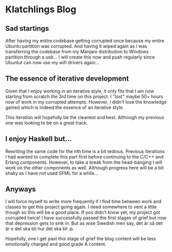 # Klatchlings Blog

## Sad startings
After having my entire codebase getting corrupted once because my entire Ubuntu
partition was corrupted. And having it wiped again as I was transferring the
codebase from my Manjaro distribution to Windows partition through a usb...
I will create this now and push regularly since Ubuntut can now use my wifi
drivers again...

## The essence of iterative development
Given that I enjoy working in an iterative style, it only fits that I am now
starting from scratch the 3rd time on this project. I "lost" maybe 50+ hours now
of work in my corrupted attempts. However, I didn't lose the knowledge gained
which is indeed the essence of an iterative style.

This iteration will hopefully be the cleanest and best. Although my previous one
was looking to be on a great track.

## I enjoy Haskell but...
Rewriting the same code for the nth time is a bit tedious. Previous iterations
I had wanted to complete this part first before continuing to the C/C++ and
Erlang components. However, to take a break from the head-banging I will work
on the other components as well. Although progress here will be a bit shaky as
I have not used SFML for a while...

## Anyways
I will force myself to write more frequently if I find time between work and
classes to get this project going again. I need somewhere to vent a little
though so this will be a good place. If you didn't know yet, my project got
corrupted twice! I have successfully passed the first stages of grief but now
that depression gets to sink in. But as wise Swedish men say, det är så det är
o det ska bli hur det ska bli :p.

Hopefully, one I get past this stage of grief the blog content will be less
emotionally charged and good grade A content.

